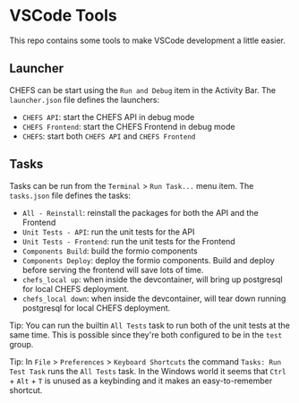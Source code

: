# VSCode Tools

This repo contains some tools to make VSCode development a little easier.

## Launcher

CHEFS can be start using the `Run and Debug` item in the Activity Bar. The `launcher.json` file defines the launchers:

- `CHEFS API`: start the CHEFS API in debug mode
- `CHEFS Frontend`: start the CHEFS Frontend in debug mode
- `CHEFS`: start both `CHEFS API` and `CHEFS Frontend`

## Tasks

Tasks can be run from the `Terminal` > `Run Task...` menu item. The `tasks.json` file defines the tasks:

- `All - Reinstall`: reinstall the packages for both the API and the Frontend
- `Unit Tests - API`: run the unit tests for the API
- `Unit Tests - Frontend`: run the unit tests for the Frontend
- `Components Build`: build the formio components
- `Components Deploy`: deploy the formio components. Build and deploy before serving the frontend will save lots of time.
- `chefs_local up`: when inside the devcontainer, will bring up postgresql for local CHEFS deployment.
- `chefs_local down`: when inside the devcontainer, will tear down running postgresql for local CHEFS deployment.

Tip: You can run the builtin `All Tests` task to run both of the unit tests at the same time. This is possible since they're both configured to be in the `test` group.

Tip: In `File` > `Preferences` > `Keyboard Shortcuts` the command `Tasks: Run Test Task` runs the `All Tests` task. In the Windows world it seems that `Ctrl` + `Alt` + `T` is unused as a keybinding and it makes an easy-to-remember shortcut.
